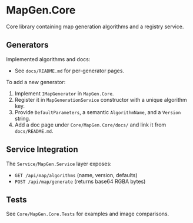 # MapGen.Core

Core library containing map generation algorithms and a registry service.

## Generators

Implemented algorithms and docs:

- See `docs/README.md` for per-generator pages.

To add a new generator:

1. Implement `IMapGenerator` in `MapGen.Core`.
2. Register it in `MapGenerationService` constructor with a unique algorithm key.
3. Provide `DefaultParameters`, a semantic `AlgorithmName`, and a `Version` string.
4. Add a doc page under `Core/MapGen.Core/docs/` and link it from `docs/README.md`.

## Service Integration

The `Service/MapGen.Service` layer exposes:

- `GET /api/map/algorithms` (name, version, defaults)
- `POST /api/map/generate` (returns base64 RGBA bytes)

## Tests

See `Core/MapGen.Core.Tests` for examples and image comparisons.
